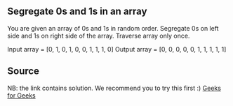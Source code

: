 ## Segregate 0s and 1s in an array
You are given an array of 0s and 1s in random order. Segregate 0s on left side and 1s on right side of the array. Traverse array only once.

Input array   =  [0, 1, 0, 1, 0, 0, 1, 1, 1, 0] 
Output array =  [0, 0, 0, 0, 0, 1, 1, 1, 1, 1] 

## Source 
NB: the link contains solution. We recommend you to try this first :) 
[Geeks for Geeks](https://www.geeksforgeeks.org/segregate-0s-and-1s-in-an-array-by-traversing-array-once/)
